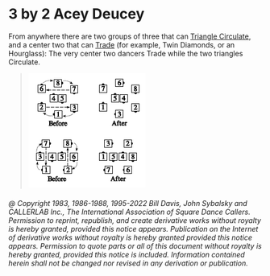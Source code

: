
# 3 by 2 Acey Deucey

From anywhere there are two groups of three that can 
[Triangle Circulate](triangle_formation.md), 
and a center two that can [Trade](../b2/trade.md) (for example,
Twin Diamonds, or an Hourglass): The very center two
dancers Trade while the two triangles Circulate.

> 
> ![alt](three_by_two_acey_deucey.png)
> 

###### @ Copyright 1983, 1986-1988, 1995-2022 Bill Davis, John Sybalsky and CALLERLAB Inc., The International Association of Square Dance Callers. Permission to reprint, republish, and create derivative works without royalty is hereby granted, provided this notice appears. Publication on the Internet of derivative works without royalty is hereby granted provided this notice appears. Permission to quote parts or all of this document without royalty is hereby granted, provided this notice is included. Information contained herein shall not be changed nor revised in any derivation or publication.
